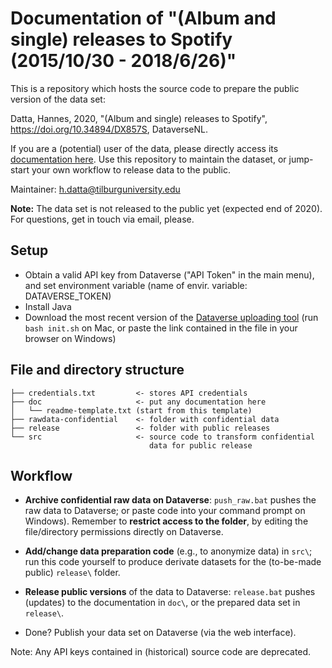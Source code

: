 # Documentation of "(Album and single) releases to Spotify (2015/10/30 - 2018/6/26)"

This is a repository which hosts the source code to prepare the public version of the data set:

Datta, Hannes, 2020, "(Album and single) releases to Spotify", https://doi.org/10.34894/DX857S, DataverseNL.

If you are a (potential) user of the data, please directly access its [documentation here](doc/readme-data.txt). Use this repository to maintain the dataset, or jump-start your own workflow to release data to the public.

Maintainer: h.datta@tilburguniversity.edu

<!-- remove if necessary-->
__Note:__ The data set is not released to the public yet (expected end of 2020). For questions, get in touch via email, please.
<!-- -->

## Setup

* Obtain a valid API key from Dataverse ("API Token" in the main menu), and set environment variable (name of envir. variable: DATAVERSE_TOKEN)
* Install Java
* Download the most recent version of the [Dataverse uploading tool](https://github.com/GlobalDataverseCommunityConsortium/dataverse-uploader/) (run `bash init.sh` on Mac, or paste the link contained in the file in your browser on Windows)


## File and directory structure

```
├── credentials.txt         <- stores API credentials
├── doc                     <- put any documentation here
│   └── readme-template.txt (start from this template)
├── rawdata-confidential    <- folder with confidential data
├── release                 <- folder with public releases
└── src                     <- source code to transform confidential
                               data for public release
```

## Workflow

* __Archive confidential raw data on Dataverse__: `push_raw.bat` pushes the raw data to Dataverse; or paste code into your command prompt on Windows). Remember to __restrict access to the folder__, by editing the file/directory permissions directly on Dataverse.

* __Add/change data preparation code__ (e.g., to anonymize data) in `src\`; run this code yourself to produce derivate datasets for the (to-be-made public) `release\` folder.

* __Release public versions__ of the data to Dataverse: `release.bat` pushes (updates) to the documentation in `doc\`, or the prepared data set in `release\`.

* Done? Publish your data set on Dataverse (via the web interface).

Note: Any API keys contained in (historical) source code are deprecated.
